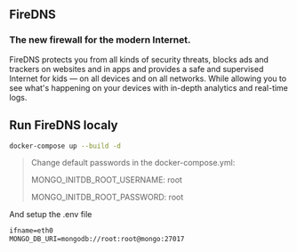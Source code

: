 ## FireDNS
### The new firewall for the modern Internet.

FireDNS protects you from all kinds of security threats, blocks ads and trackers on websites and in apps and provides a safe and supervised Internet for kids — on all devices and on all networks. While allowing you to see what's happening on your devices with in-depth analytics and real-time logs.

## Run FireDNS localy

```bash
docker-compose up --build -d
```

> Change default passwords in the docker-compose.yml:
>
> 	MONGO_INITDB_ROOT_USERNAME: root
>
>	MONGO_INITDB_ROOT_PASSWORD: root
> 

And setup the .env file
```txt
ifname=eth0
MONGO_DB_URI=mongodb://root:root@mongo:27017
```